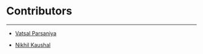 # Contributors
---

* [Vatsal Parsaniya](https://github.com/Vatsalparsaniya)

* [Nikhil Kaushal](https://github.com/nkaushal99/)

